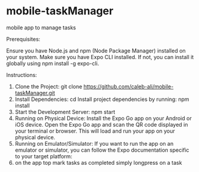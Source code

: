 # mobile-taskManager
mobile app to manage tasks 

Prerequisites:

Ensure you have Node.js and npm (Node Package Manager) installed on your system.
Make sure you have Expo CLI installed. If not, you can install it globally using npm install -g expo-cli.

Instructions:

1. Clone the Project: git clone https://github.com/caleb-ali/mobile-taskManager.git
2. Install Dependencies:  cd <project-directory>
   Install project dependencies by running: npm install
3. Start the Development Server: npm start
4. Running on Physical Device: Install the Expo Go app on your Android or iOS device.
   Open the Expo Go app and scan the QR code displayed in your terminal or browser.
   This will load and run your app on your physical device.
5. Running on Emulator/Simulator: If you want to run the app on an emulator or simulator,
   you can follow the Expo documentation specific to your target platform:
6. on the app top mark tasks as completed simply longpress on a task
